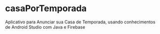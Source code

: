 # casaPorTemporada
Aplicativo para Anunciar sua Casa de Temporada, usando conhecimentos de Android Studio com Java e Firebase
